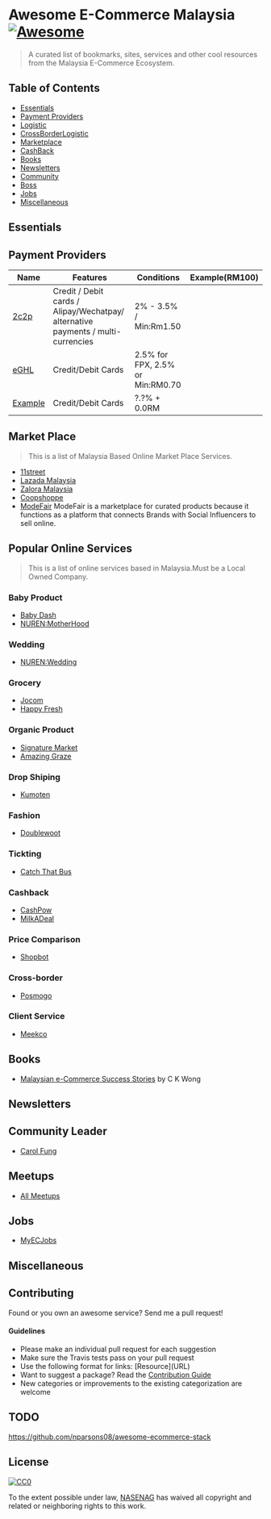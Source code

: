 # Awesome E-Commerce Malaysia [![Awesome](https://cdn.rawgit.com/sindresorhus/awesome/d7305f38d29fed78fa85652e3a63e154dd8e8829/media/badge.svg)](https://github.com/sindresorhus/awesome) 

> A curated list of bookmarks, sites, services and other cool resources from the Malaysia E-Commerce Ecosystem.

## Table of Contents

- [Essentials](#essentials)
- [Payment Providers](#payment-providers)
- [Logistic](#logistic)
- [CrossBorderLogistic](#xlogistic)
- [Marketplace](#marketplace)
- [CashBack](#cashback)
- [Books](#books)
- [Newsletters](#newsletters)
- [Community](#community)
- [Boss](#boss)
- [Jobs](#jobs)
- [Miscellaneous](#miscellaneous)

## Essentials

## Payment Providers

Name | Features | Conditions| Example(RM100)
-----|----------|-----------|-----------
[2c2p](www.2c2p.com)|Credit / Debit cards / Alipay/Wechatpay/ alternative payments / multi-currencies | 2% - 3.5% / Min:Rm1.50
[eGHL](http://e-ghl.com)| Credit/Debit Cards | 2.5% for FPX, 2.5% or Min:RM0.70
[Example](http://www.example.com/)| Credit/Debit Cards | ?.?% + 0.0RM

## Market Place
> This is a list of Malaysia Based Online Market Place Services.

* [11street](http://www.11street.my/)
* [Lazada Malaysia](http://www.lazada.com.my/)
* [Zalora Malaysia](https://www.zalora.com.my/)
* [Coopshoppe](https://www.coopshoppe.coop/)
* [ModeFair](https://www.modefair.com/) ModeFair is a marketplace for curated products because it functions as a platform that connects Brands with Social Influencers to sell online. 

## Popular Online Services

> This is a list of online services based in Malaysia.Must be a Local Owned Company.

### Baby Product
* [Baby Dash](https://www.babydash.com.my/)
* [NUREN:MotherHood](http://www.motherhood.com.my/)

### Wedding
* [NUREN:Wedding](http://www.wedding.com.my/)

### Grocery 
* [Jocom](https://www.jocom.my/)
* [Happy Fresh](https://www.happyfresh.my/)

### Organic Product
* [Signature Market](http://www.signaturemarket.co/)
* [Amazing Graze](https://www.amazingraze.co/)

### Drop Shiping
* [Kumoten](http://www.kumoten.com/)

### Fashion
* [Doublewoot](https://www.double-woot.com)

### Tickting
* [Catch That Bus](http://www.catchthatbus.com/)


### Cashback
* [CashPow](http://www.cardpow.com/)
* [MilkADeal](https://www.milkadeal.com/)

### Price Comparison
* [Shopbot](www.shopbot.com.my)

### Cross-border
* [Posmogo](http://www.posmogo.com)

### Client Service
* [Meekco](http://www.meekco.asia/)


## Books

* [Malaysian e-Commerce Success Stories](http://www.mphonline.com/books/nsearchdetails.aspx?&pcode=9789674152505) by C K Wong

## Newsletters

## Community Leader 
* [Carol Fung](http://www.ecommerceacademy.my/)


## Meetups
* [All Meetups](#)

## Jobs
* [MyECJobs](https://myecjobs.com/)

## Miscellaneous

## Contributing

Found or you own an awesome service? Send me a pull request!

#### Guidelines

* Please make an individual pull request for each suggestion
* Make sure the Travis tests pass on your pull request
* Use the following format for links: \[Resource\]\(URL\)
* Want to suggest a package? Read the [Contribution Guide](https://github.com/nasenag/)
* New categories or improvements to the existing categorization are welcome


## TODO
https://github.com/nparsons08/awesome-ecommerce-stack



## License

[![CC0](http://mirrors.creativecommons.org/presskit/buttons/88x31/svg/cc-zero.svg)](https://creativecommons.org/publicdomain/zero/1.0/)

To the extent possible under law, [NASENAG](http://nasenag.com) has waived all copyright and related or neighboring rights to this work.
